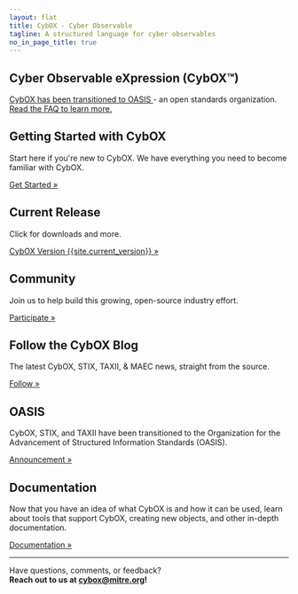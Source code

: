 ```yaml
---
layout: flat
title: CybOX - Cyber Observable
tagline: A structured language for cyber observables
no_in_page_title: true
---
```


<h2><strong>Cyber Observable eXpression (CybOX™)</strong></h2>

<div class="alert alert-warning" role="alert">
  <a href="https://www.oasis-open.org/committees/tc_home.php?wg_abbrev=cti" class="alert-link">
  CybOX has been transitioned to OASIS </a>
  - an open standards organization.
  <a href="https://stixproject.github.io/oasis-faq.pdf" class="alert-link">
  Read the FAQ to learn more.</a>
</div>

<div class="jumbotron">
  <h2><strong>Getting Started with CybOX</strong></h2>
  <p>Start here if you're new to CybOX. We have everything you need to become
  familiar with CybOX.</p>
  <p><a class="btn btn-primary btn-lg" role="button" href="/getting-started">Get Started »</a></p>
</div>


<div class="row">
  <div class="col-md-4 text-center">
    <h2>Current Release</h2>
    <p>Click for downloads and more.</p>
    <p><a class="btn btn-primary btn-lg" role="button" href="/releases/{{site.current_version}}/">CybOX Version {{site.current_version}} »</a></p>
  </div>
  <div class="col-md-4 text-center">
    <h2>Community</h2>
    <p>Join us to help build this growing, open-source industry effort.</p>
    <p><a class="btn btn-primary btn-lg" role="button" href="/community">Participate »</a></p>
  </div>
  <div class="col-md-4 text-center">
    <h2>Follow the CybOX Blog</h2>
    <p>The latest CybOX, STIX, TAXII, & MAEC news, straight from the source.</p>
    <p><a class="btn btn-primary btn-lg" role="button" href="http://stixproject.tumblr.com/">Follow »</a></p>
  </div>
</div>

<div class="row">
  <div class="col-md-4 text-center">
    <h2>OASIS</h2>
    <p>CybOX, STIX, and TAXII have been transitioned to the Organization for the Advancement of Structured Information Standards (OASIS).</p>
    <p><a class="btn btn-primary btn-lg" role="button" href="https://stixproject.github.io/stix-at-oasis.pdf">Announcement »</a></p>
  </div>
  <div class="col-md-4 text-center">
    <h2>Documentation</h2>
    <p>Now that you have an idea of what CybOX is and how it can be used,
    learn about tools that support CybOX, creating new objects, and other in-depth
    documentation.</p>
    <p><a class="btn btn-primary btn-lg" role="button" href="/documentation">Documentation »</a></p>
  </div>
</div>

<hr />
<p class="lead text-center">
  Have questions, comments, or feedback?
  <br/>
  <strong>Reach out to us at <a href="mailto:cybox@mitre.org.">cybox@mitre.org</a>!</strong>
</p>
